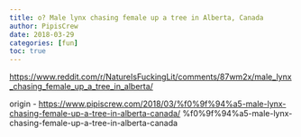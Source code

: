 ```yaml
---
title: o? Male lynx chasing female up a tree in Alberta, Canada
author: PipisCrew
date: 2018-03-29
categories: [fun]
toc: true
---
```


https://www.reddit.com/r/NatureIsFuckingLit/comments/87wm2x/male_lynx_chasing_female_up_a_tree_in_alberta/

origin - https://www.pipiscrew.com/2018/03/%f0%9f%94%a5-male-lynx-chasing-female-up-a-tree-in-alberta-canada/ %f0%9f%94%a5-male-lynx-chasing-female-up-a-tree-in-alberta-canada